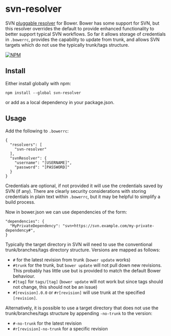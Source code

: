 # svn-resolver
SVN [pluggable resolver](http://bower.io/docs/pluggable-resolvers/) for Bower. Bower has some support for SVN, but this resolver overrides the default to provide enhanced functionality to better support typical SVN workflows. So far it allows storage of credentials in `.bowerrc`, provides the capability to update from trunk, and allows SVN targets which do not use the typically trunk/tags structure.

[![NPM](https://nodei.co/npm/svn-resolver.png?downloads=true&downloadRank=true&stars=true)](https://nodei.co/npm/svn-resolver/)

## Install

Either install globally with npm:

    npm install --global svn-resolver

or add as a local dependency in your package.json.


## Usage

Add the following to `.bowerrc`:

    {
      "resolvers": [
        "svn-resolver"
      ],
      "svnResolver": {
        "username": "[USERNAME]",
        "password": "[PASSWORD]"
      }
    }

Credentials are optional, if not provided it will use the credentials saved by SVN (if any). There are clearly security considerations with storing credentials in plain text within `.bowerrc`, but it may be helpful to simplify a build process.

Now in bower.json we can use dependencies of the form:

    "dependencies": {
      "MyPrivateDependency": "svn+https://svn.example.com/my-private-dependency#",
    }

Typically the target directory in SVN will need to use the conventional trunk/branches/tags directory structure. Versions are mapped as follows:

 - `#` for the latest revision from trunk (`bower update` works)
 - `#trunk` for the trunk, but `bower update` will not pull down new revisions. This probably has little use but is provided to match the default Bower behaviour.
 - `#[tag]` for `tags/[tag]` (`bower update` will not work but since tags should not change, this should not be an issue)
 - `#[revision].0.0` or `#r[revision]` will use trunk at the specified `[revision]`.

Alternatively, it is possible to use a target directory that does not use the trunk/branches/tags structure by appending `-no-trunk` to the version:

 - `#-no-trunk` for the latest revision
 - `#r[revision]-no-trunk` for a specific revision